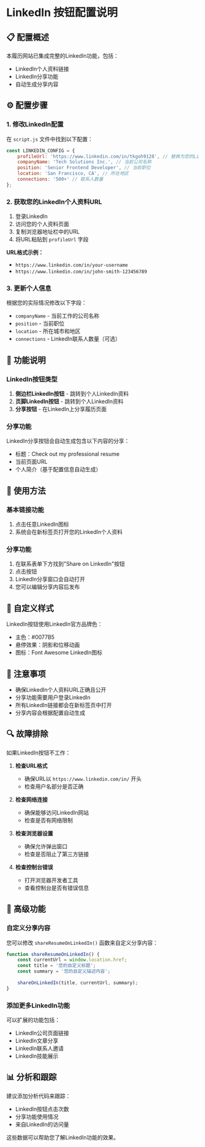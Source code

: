 # LinkedIn 按钮配置说明

## 📋 配置概述

本履历网站已集成完整的LinkedIn功能，包括：
- LinkedIn个人资料链接
- LinkedIn分享功能
- 自动生成分享内容

## ⚙️ 配置步骤

### 1. 修改LinkedIn配置

在 `script.js` 文件中找到以下配置：

```javascript
const LINKEDIN_CONFIG = {
    profileUrl: 'https://www.linkedin.com/in/tkgoh9128', // 替换为您的LinkedIn个人资料URL
    companyName: 'Tech Solutions Inc.', // 当前公司名称
    position: 'Senior Frontend Developer', // 当前职位
    location: 'San Francisco, CA', // 所在地区
    connections: '500+' // 联系人数量
};
```

### 2. 获取您的LinkedIn个人资料URL

1. 登录LinkedIn
2. 访问您的个人资料页面
3. 复制浏览器地址栏中的URL
4. 将URL粘贴到 `profileUrl` 字段

**URL格式示例：**
- `https://www.linkedin.com/in/your-username`
- `https://www.linkedin.com/in/john-smith-123456789`

### 3. 更新个人信息

根据您的实际情况修改以下字段：
- `companyName` - 当前工作的公司名称
- `position` - 当前职位
- `location` - 所在城市和地区
- `connections` - LinkedIn联系人数量（可选）

## 🔧 功能说明

### LinkedIn按钮类型

1. **侧边栏LinkedIn按钮** - 跳转到个人LinkedIn资料
2. **页脚LinkedIn按钮** - 跳转到个人LinkedIn资料
3. **分享按钮** - 在LinkedIn上分享履历页面

### 分享功能

LinkedIn分享按钮会自动生成包含以下内容的分享：
- 标题：Check out my professional resume
- 当前页面URL
- 个人简介（基于配置信息自动生成）

## 🚀 使用方法

### 基本链接功能
1. 点击任意LinkedIn图标
2. 系统会在新标签页打开您的LinkedIn个人资料

### 分享功能
1. 在联系表单下方找到"Share on LinkedIn"按钮
2. 点击按钮
3. LinkedIn分享窗口会自动打开
4. 您可以编辑分享内容后发布

## 🎨 自定义样式

LinkedIn按钮使用LinkedIn官方品牌色：
- 主色：#0077B5
- 悬停效果：阴影和位移动画
- 图标：Font Awesome LinkedIn图标

## 📝 注意事项

- 确保LinkedIn个人资料URL正确且公开
- 分享功能需要用户登录LinkedIn
- 所有LinkedIn链接都会在新标签页中打开
- 分享内容会根据配置自动生成

## 🔍 故障排除

如果LinkedIn按钮不工作：

1. **检查URL格式**
   - 确保URL以 `https://www.linkedin.com/in/` 开头
   - 检查用户名部分是否正确

2. **检查网络连接**
   - 确保能够访问LinkedIn网站
   - 检查是否有网络限制

3. **检查浏览器设置**
   - 确保允许弹出窗口
   - 检查是否阻止了第三方链接

4. **检查控制台错误**
   - 打开浏览器开发者工具
   - 查看控制台是否有错误信息

## 🎯 高级功能

### 自定义分享内容

您可以修改 `shareResumeOnLinkedIn()` 函数来自定义分享内容：

```javascript
function shareResumeOnLinkedIn() {
    const currentUrl = window.location.href;
    const title = '您的自定义标题';
    const summary = '您的自定义描述内容';
    
    shareOnLinkedIn(title, currentUrl, summary);
}
```

### 添加更多LinkedIn功能

可以扩展的功能包括：
- LinkedIn公司页面链接
- LinkedIn文章分享
- LinkedIn联系人邀请
- LinkedIn技能展示

## 📊 分析和跟踪

建议添加分析代码来跟踪：
- LinkedIn按钮点击次数
- 分享功能使用情况
- 来自LinkedIn的访问量

这些数据可以帮助您了解LinkedIn功能的效果。